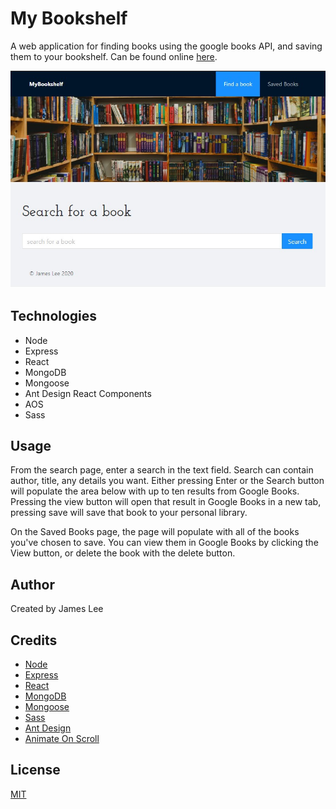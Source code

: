 # My Bookshelf

A web application for finding books using the google books API, and saving them to your bookshelf.  Can be found online [here](https://mylibrary-jl.herokuapp.com/).

![Search Page](./readmeAssets/search.jpg)


## Technologies

* Node
* Express
* React
* MongoDB
* Mongoose
* Ant Design React Components
* AOS
* Sass

## Usage

From the search page, enter a search in the text field.  Search can contain author, title, any details you want.  Either pressing Enter or the Search button will populate the area below with up to ten results from Google Books.  Pressing the view button will open that result in Google Books in a new tab, pressing save will save that book to your personal library.

On the Saved Books page, the page will populate with all of the books you've chosen to save.  You can view them in Google Books by clicking the View button, or delete the book with the delete button.

## Author

Created by James Lee

## Credits


* [Node](https://nodejs.org/en/)
* [Express](https://expressjs.com/)
* [React](https://reactjs.org/)
* [MongoDB](https://www.mongodb.com/)
* [Mongoose](https://mongoosejs.com/docs/)
* [Sass](https://sass-lang.com/)
* [Ant Design](https://ant.design/)
* [Animate On Scroll](https://michalsnik.github.io/aos/)

## License

[MIT](https://choosealicense.com/licenses/mit/)